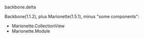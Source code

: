 backbone.delta

Backbone(1.1.2), plus Marionette(1.5.1), minus "some components":

* Marionette.CollectionView
* Marionette.Module
